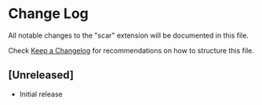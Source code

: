 # Change Log
All notable changes to the "scar" extension will be documented in this file.

Check [Keep a Changelog](http://keepachangelog.com/) for recommendations on how to structure this file.

## [Unreleased]
- Initial release